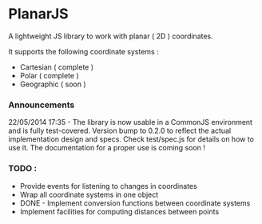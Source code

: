 PlanarJS
=====

A lightweight JS library to work with planar ( 2D ) coordinates.

It supports the following coordinate systems :
* Cartesian ( complete )
* Polar ( complete )
* Geographic ( soon )

### Announcements
22/05/2014 17:35 - The library is now usable in a CommonJS environment and is fully test-covered. Version bump to 0.2.0 to reflect the actual implementation design and specs. Check test/spec.js for details on how to use it.
The documentation for a proper use is coming soon !

### TODO :

* Provide events for listening to changes in coordinates
* Wrap all coordinate systems in one object
* DONE - Implement conversion functions between coordinate systems
* Implement facilities for computing distances between points
